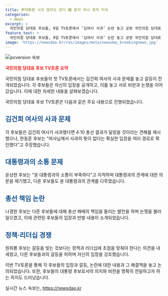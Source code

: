 ```yaml
---
title: 尹대통령 사과 않아도 된다 羅 문자 무시 정치 미숙
categories:
  - News
excerpt: >
  국민의힘 당대표 후보들, 9일 TV토론에서 ‘김여사 사과’ 논란 놓고 공방 국민의힘 당대표 선거에 출마한 윤상현, 한동훈, 나경원, 원희룡 후보들이 9일 TV토론에서 김여사의 사과 논란에 대해 격렬히 논의했습니다. 4명 모두 김여사의 사과가 미흡했다며 4·10총선 결과를 언급했지만, 한동훈 후보는 여사의 사과의사 부인하며, 윤상현 후보는 대통령과의 소통 부재에 대해 비판하고, 나경원 후보는 총선 책임을 뒤집어씌웠습니다. 원희룡 후보는 정책·리더십 경쟁을 강조했습니다. 후보들의 엇갈린 의견과 비판이 주요 논점이었으며, 이번 TV토론은 전당대회에서 진행된 것으로, 추가 토론이 예정되어 있습니다.
feature_text: >
  국민의힘 당대표 후보들, 9일 TV토론에서 ‘김여사 사과’ 논란 놓고 공방 국민의힘 당대표 선거에 출마한 윤상현, 한동훈, 나경원, 원희룡 후보들이 9일 TV토론에서 김여사의 사과 논란에 대해 격렬히 논의했습니다. 4명 모두 김여사의 사과가 미흡했다며 4·10총선 결과를 언급했지만, 한동훈 후보는 여사의 사과의사 부인하며, 윤상현 후보는 대통령과의 소통 부재에 대해 비판하고, 나경원 후보는 총선 책임을 뒤집어씌웠습니다. 원희룡 후보는 정책·리더십 경쟁을 강조했습니다. 후보들의 엇갈린 의견과 비판이 주요 논점이었으며, 이번 TV토론은 전당대회에서 진행된 것으로, 추가 토론이 예정되어 있습니다.
image: 'https://newsdao.kr/res/images/meta/newsdao_breakingnews.jpg'
---
```


<p><img src="https://newsdao.kr/res/images/meta/newsdao_breakingnews.jpg" alt="pcversion 속보" /></p>

<p><b><span style="color: #ee2323;">국민의힘 당대표 후보 TV토론 요약</span></b></p>

<p>국민의힘 당대표 후보들의 첫 TV토론에서는 김건희 여사의 사과 문제를 놓고 갈등이 전개되었습니다. 각 후보들은 자신의 입장을 공개하고, 이를 놓고 서로 비판과 논쟁을 이어갔습니다. 이에 대한 자세한 내용을 살펴보겠습니다. </p>

<p data-ke-size="size16">국민의힘 당대표 후보 TV토론은 다음과 같은 주요 내용으로 진행되었습니다.</p>

<h2><b><span style="color: #1a5490;">김건희 여사의 사과 문제</span></b></h2> 

<p>각 후보들은 김건희 여사가 사과했다면 4·10 총선 결과가 달랐을 것이라는 견해를 제시했으나, 한동훈 후보는 "여사님께서 사과의 뜻이 없다는 확실한 입장을 여러 경로로 확인했다"고 주장했습니다.</p>

<h2><b><span style="color: #1a5490;">대통령과의 소통 문제</span></b></h2>

<p>윤상현 후보는 "윤 대통령과의 소통이 부족하다"고 지적하며 대통령과의 관계에 대한 의문을 제기했고, 다른 후보들도 윤 대통령과의 관계를 다루었습니다.</p>

<h2><b><span style="color: #1a5490;">총선 책임 논란</span></b></h2>

<p>나경원 후보는 다른 후보들에 대해 총선 패배의 책임을 돌리는 발언을 하며 논쟁을 불러일으켰고, 이에 관련된 후보들의 입장과 반발 내용이 소개되었습니다.</p>

<h2><b><span style="color: #1a5490;">정책·리더십 경쟁</span></b></h2>

<p>원희룡 후보는 갈등을 빚는 것보다는 정책과 리더십에 초점을 맞춰야 한다는 의견을 내세웠고, 다른 후보들과의 갈등을 피하며 자신의 입장을 강조했습니다.</p>

<p>이번 TV토론을 통해 각 후보들의 입장과 갈등, 논란에 대한 내용과 그 해결책을 놓고 논의되었습니다. 또한, 후보들의 대통령 후보로서의 의지와 비전을 명확히 전달하고자 하는 의지도 드러났습니다.</p>
실시간 뉴스 속보는, <a href="https://newsdao.kr" rel="dofollow">https://newsdao.kr</a>


